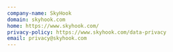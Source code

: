 ```yaml
---
company-name: SkyHook
domain: skyhook.com
home: https://www.skyhook.com/
privacy-policy: https://www.skyhook.com/data-privacy
email: privacy@skyhook.com
---
```




